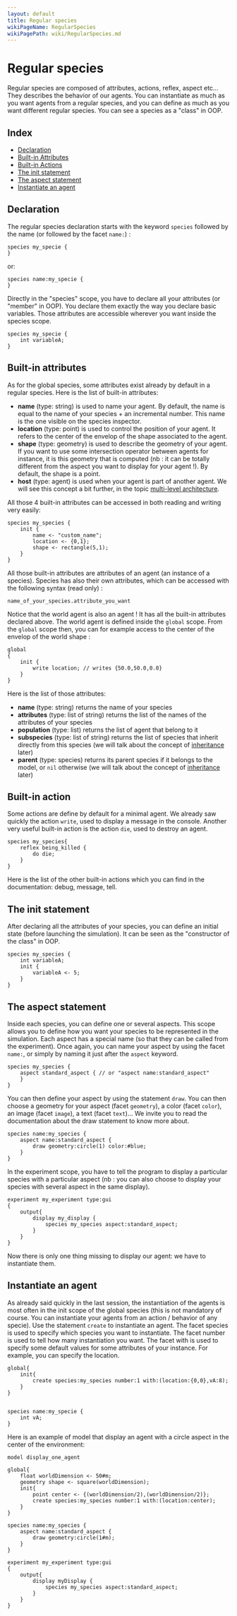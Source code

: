 ```yaml
---
layout: default
title: Regular species
wikiPageName: RegularSpecies
wikiPagePath: wiki/RegularSpecies.md
---
```

[//]: # (startConcept|regular_species)
[//]: # (keyword|concept_species)
# Regular species

Regular species are composed of attributes, actions, reflex, aspect etc... They describes the behavior of our agents. You can instantiate as much as you want agents from a regular species, and you can define as much as you want different regular species. You can see a species as a "class" in OOP.

## Index

* [Declaration](#declaration)
* [Built-in Attributes](#built-in-attributes)
* [Built-in Actions](#built-in-actions)
* [The init statement](#the-init-statement)
* [The aspect statement](#the-aspect-statement)
* [Instantiate an agent](#instantiate-an-agent)

## Declaration

The regular species declaration starts with the keyword `species` followed by the name (or followed by the facet `name:`) :

```
species my_specie {
}
```

or:

```
species name:my_specie {
}
```

[//]: # (keyword|concept_attribute)
Directly in the "species" scope, you have to declare all your attributes (or "member" in OOP). You declare them exactly the way you declare basic variables. Those attributes are accessible wherever you want inside the species scope.

```
species my_specie {
	int variableA;
}
```

## Built-in attributes

[//]: # (keyword|concept_agent_location)
[//]: # (keyword|concept_shape)
As for the global species, some attributes exist already by default in a regular species. Here is the list of built-in attributes:

* **name** (type: string) is used to name your agent. By default, the name is equal to the name of your species + an incremental number. This name is the one visible on the species inspector.
* **location** (type: point) is used to control the position of your agent. It refers to the center of the envelop of the shape associated to the agent.
* **shape** (type: geometry) is used to describe the geometry of your agent. If you want to use some intersection operator between agents for instance, it is this geometry that is computed (nb : it can be totally different from the aspect you want to display for your agent !). By default, the shape is a point.
* **host** (type: agent) is used when your agent is part of another agent. We will see this concept a bit further, in the topic [multi-level architecture](MultiLevelArchitecture).

All those 4 built-in attributes can be accessed in both reading and writing very easily:

```
species my_species {
	init {
		name <- "custom_name";
		location <- {0,1};
		shape <- rectangle(5,1);
	}
}
```

All those built-in attributes are attributes of an agent (an instance of a species). Species has also their own attributes, which can be accessed with the following syntax (read only) :

```
name_of_your_species.attribute_you_want
```

Notice that the world agent is also an agent ! It has all the built-in attributes declared above. The world agent is defined inside the `global` scope. From the `global` scope then, you can for example access to the center of the envelop of the world shape :

```
global
{
    init {
    	write location; // writes {50.0,50.0,0.0}
    }
}
```

Here is the list of those attributes:

* **name** (type: string) returns the name of your species
* **attributes** (type: list of string) returns the list of the names of the attributes of your species
* **population** (type: list) returns the list of agent that belong to it 
* **subspecies** (type: list of string) returns the list of species that inherit directly from this species (we will talk about the concept of [inheritance](Inheritance) later)
* **parent** (type: species) returns its parent species if it belongs to the model, or `nil` otherwise (we will talk about the concept of [inheritance](Inheritance) later)

[//]: # (keyword|concept_action)
## Built-in action

Some actions are define by default for a minimal agent. We already saw quickly the action `write`, used to display a message in the console.
Another very useful built-in action is the action `die`, used to destroy an agent.

```
species my_species{
    reflex being_killed {
        do die;
    }
}
```

Here is the list of the other built-in actions which you can find in the documentation: debug, message, tell.

[//]: # (keyword|concept_init)
## The init statement

After declaring all the attributes of your species, you can define an initial state (before launching the simulation). It can be seen as the "constructor of the class" in OOP.

```
species my_species {
	int variableA;
	init {
		variableA <- 5;
	}
}
```

[//]: # (keyword|statement_aspect)
## The aspect statement

Inside each species, you can define one or several aspects. This scope allows you to define how you want your species to be represented in the simulation.
Each aspect has a special name (so that they can be called from the experiment). Once again, you can name your aspect by using the facet `name:`, or simply by naming it just after the `aspect` keyword.

```
species my_species {
	aspect standard_aspect { // or "aspect name:standard_aspect"
	}
}
```

[//]: # (keyword|statement_draw)
You can then define your aspect by using the statement `draw`. You can then choose a geometry for your aspect (facet `geometry`), a color (facet `color`), an image (facet `image`), a text (facet `text`)... We invite you to read the documentation about the draw statement to know more about.

```
species name:my_species {
	aspect name:standard_aspect {
		draw geometry:circle(1) color:#blue;
	}
}
```

In the experiment scope, you have to tell the program to display a particular species with a particular aspect (nb : you can also choose to display your species with several aspect in the same display). 

```
experiment my_experiment type:gui
{
	output{
		display my_display {
			species my_species aspect:standard_aspect;
		}
	}
}
```

Now there is only one thing missing to display our agent: we have to instantiate them.

## Instantiate an agent

[//]: # (keyword|statement_create)
As already said quickly in the last session, the instantiation of the agents is most often in the init scope of the global species (this is not mandatory of course. You can instantiate your agents from an action / behavior of any specie). Use the statement `create` to instantiate an agent. 
The facet species is used to specify which species you want to instantiate. 
The facet number is used to tell how many instantiation you want. 
The facet with is used to specify some default values for some attributes of your instance. For example, you can specify the location.

```
global{
	init{
		create species:my_species number:1 with:(location:{0,0},vA:8);
	}
}


species name:my_specie {
	int vA;
}
```

Here is an example of model that display an agent with a circle aspect in the center of the environment:

```
model display_one_agent

global{
	float worldDimension <- 50#m;
	geometry shape <- square(worldDimension);
	init{
		point center <- {(worldDimension/2),(worldDimension/2)};
		create species:my_species number:1 with:(location:center);
	}
}

species name:my_species {
	aspect name:standard_aspect {
		draw geometry:circle(1#m);
	}
}

experiment my_experiment type:gui
{
	output{
		display myDisplay {
			species my_species aspect:standard_aspect;
		}
	}
}
```
[//]: # (endConcept|regular_species)
